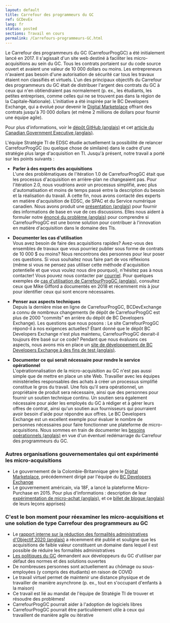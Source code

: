 ```yaml
---
layout: default
title: Carrefour des programmeurs du GC
ref: GCDevEx
lang: fr
status: posted
sections: Travail en cours
permalink: /Carrefours-programmeurs-GC.html
---
```

Le Carrefour des programmeurs du GC (CarrefourProgGC) a été initialement lancé en 2017.
Il s'agissait d'un site web destiné à faciliter les micro-acquisitions au sein du GC.
Tous les contrats portaient sur du code source ouvert et avaient une valeur de 10 000 dollars ou moins.
Les entrepreneurs n'avaient pas besoin d'une autorisation de sécurité car tous les travaux étaient non classifiés et virtuels.
L'un des principaux objectifs du Carrefour des programmeurs du GC était de distribuer l'argent des contrats du GC à ceux qui n'en obtiendraient pas normalement (p. ex., les étudiants, les petites entreprises, comme celles qui ne se trouvent pas dans la région de la Capitale-Nationale).
L'initiative a été inspirée par le BC Developers Exchange, qui a évolué pour devenir le [Digital Marketplace](https://digital.gov.bc.ca/marketplace) offrant des contrats jusqu'à 70 000 dollars (et même 2 millions de dollars pour fournir une équipe agile).

Pour plus d'informations, voir le [dépôt GitHub (anglais)](https://github.com/canada-ca/devex) et cet [article du Canadian Government Executive (anglais)](https://canadiangovernmentexecutive.ca/dig/24_03/28/).

L'équipe Stratégie TI de EDSC étudie actuellement la possibilité de relancer CarrefourProgGC (ou quelque chose de similaire) dans le cadre d'une stratégie plus large d'acquisition en TI.
Jusqu'à présent, notre travail a porté sur les points suivants :

- **Parler à des experts des acquisitions**  
L'une des problématiques de l'itération 1.0 de CarrefourProgGC était que les processus d'acquisition en arrière-plan ne changeaient pas.
Pour l'itération 2.0, nous voudrions avoir un processus simplifié, avec plus d'automatisation et moins de temps passé entre la description du besoin et la réalisation du travail.
À cette fin, nous avons contacté des experts en matière d'acquisition de EDSC, de SPAC et du Service numérique canadien.
Nous avons produit une [présentation (anglais)](https://docs.google.com/presentation/d/1guX117_Cl6vGrfGb8E8En5gLLzjJDLFBxnJR1whDb-w/edit?usp=sharing) pour fournir des informations de base en vue de ces discussions.
Elles nous aident à formuler notre [énoncé du problème (anglais)](https://docs.google.com/document/d/1dpsXvXY_iHsgJAAPQzrX8gOhm5ttC_JCCGZKvWRWQZk/edit) pour comprendre si CarrefourProgGC est une bonne solution pour contribuer à l'innovation en matière d'acquisition dans le domaine des TIs.

- **Documenter les cas d'utilisation**  
Vous avez besoin de faire des acquisitions rapides? Avez-vous des ensembles de travaux que vous pourriez publier sous forme de contrats de 10 000 $ ou moins? Nous rencontrons des personnes pour leur poser ces questions.
Si vous souhaitez nous faire part de vos réflexions (même si vous ne pensez pas utiliser cette méthode d'acquisition potentielle et que vous voulez nous dire pourquoi), n'hésitez pas à nous contacter!  Vous pouvez nous contacter par [courriel](mailto:EDSC.DGIIT.StrategieTI-ITStrategy.IITB.ESDC@hrsdc-rhdcc.gc.ca).
Pour quelques exemples de [cas d'utilisation de CarrefourProgGC (anglais)](https://github.com/canada-ca/devex/issues?q=is%3Aissue+is%3Aopen+%2410K+project+idea), consultez ceux que Mike Gifford a documentés en 2018 et récemment mis à jour pour identifier ceux qui sont encore nécessaires.

- **Penser aux aspects techniques**  
Depuis la dernière mise en ligne de CarrefourProgGC, BCDevExchange a connu de nombreux changements (le dépôt de CarrefourProgGC est plus de 2000 "commits" en arrière du dépôt de BC Developers Exchange).
Les questions que nous posons :
Le site CarrefourProgGC répond-il à nos exigences actuelles?
Étant donné que le dépôt BC Developers Exchange n'est plus maintenu, CarrefourProgGC devrait-il toujours être basé sur ce code?
Pendant que nous évaluons ces aspects, nous avons mis en place un [site de développement de BC Developers Exchange à des fins de test (anglais)](https://dev.devex.smellems.com).

- **Documenter ce qui serait nécessaire pour rendre le service opérationnel**  
L'opérationnalisation de la micro-acquisition au GC n'est pas aussi simple que de mettre en place un site Web.
Travailler avec les équipes ministérielles responsables des achats à créer un processus simplifié constitue le gros du travail.
Une fois qu'il sera opérationnel, un propriétaire de produit sera nécessaire, ainsi que des personnes pour fournir un soutien technique continu.
Un soutien sera également nécessaire pour aider les employés du GC à rédiger et à gérer leurs offres de contrat, ainsi qu'un soutien aux fournisseurs qui pourraient avoir besoin d'aide pour répondre aux offres.
Le BC Developers Exchange est un excellent exemple pour évaluer le nombre de personnes nécessaires pour faire fonctionner une plateforme de micro-acquisitions.
Nous sommes en train de documenter les [besoins opérationnels (anglais)](https://docs.google.com/document/d/11CQBSzSRiVCzzoM6_uYrVu8p-CgWEzKkgaq9FLW1Xm4/edit?usp=sharing) en vue d'un éventuel redémarrage du Carrefour des programmeurs du GC.

### Autres organisations gouvernementales qui ont expérimenté les micro-acquisitions

- Le gouvernement de la Colombie-Britannique gère le [Digital Marketplace](https://digital.gov.bc.ca/marketplace), précédemment dirigé par l'équipe du [BC Developers Exchange](https://bcdevexchange.org)
- Le gouvernement américain, via 18F, a lancé la plateforme Micro-Purchase en 2015.
Pour plus d'informations : description de leur [expérimentation de micro-achat (anglais)](https://18f.gsa.gov/2015/10/13/open-source-micropurchasing/), et ce [billet de blogue (anglais)](https://18f.gsa.gov/2016/01/15/micro-purchase-auctions-round-2-what-we-learned/) de leurs leçons apprises)

### C'est le bon moment pour réexaminer les micro-acquisitions et une solution de type Carrefour des programmeurs au GC

- Le [rapport interne sur la réduction des formalités administratives d'Objectif 2020 (anglais)](https://internal-red-tape-reduction-report.github.io) a récemment été publié et souligne que les acquisitions de faible valeur constituent un domaine dans lequel il est possible de réduire les formalités administratives
- [Les politiques du GC](https://www.tbs-sct.gc.ca/pol/doc-fra.aspx?id=32602#claA.2.3.8) demandent aux développeurs du GC d'utiliser par défaut des normes et des solutions ouvertes
- De nombreuses personnes sont actuellement au chômage ou sous-employées (y compris des étudiants) en raison de COVID
- Le travail virtuel permet de maintenir une distance physique et de travailler de manière asynchrone (p. ex., tout en s'occupant d'enfants à la maison)
- Ce travail est lié au mandat de l'équipe de Stratégie TI de trouver et résoudre des problèmes!
- CarrefourProgGC pourrait aider à l'adoption de logiciels libres
- CarrefourProgGC pourrait être particulièrement utile à ceux qui travaillent de manière agile ou itérative
